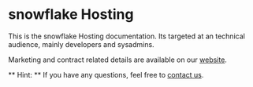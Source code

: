 # snowflake Hosting

This is the snowflake Hosting documentation. Its targeted at an technical audience, mainly developers and sysadmins. 

Marketing and contract related details are available on our [website](https://snowflake.ch/hosting/).



** Hint: ** If you have any questions, feel free to [contact us](/support/).
